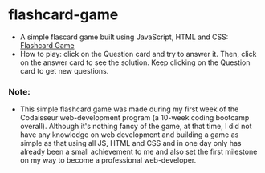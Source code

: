 # flashcard-game
- A simple flascard game built using JavaScript, HTML and CSS: [Flashcard Game](https://flashcard-hoan.netlify.com)
- How to play: click on the Question card and try to answer it. Then, click on the answer card to see the solution. Keep clicking on the Question card to get new questions.

### Note: 
- This simple flashcard game was made during my first week of the Codaisseur web-development program (a 10-week coding bootcamp overall). Although it's nothing fancy of the game, at that time, I did not have any knowledge on web development and building a game as simple as that using all JS, HTML and CSS and in one day only has already been a small achievement to me and also set the first milestone on my way to become a professional web-developer.
